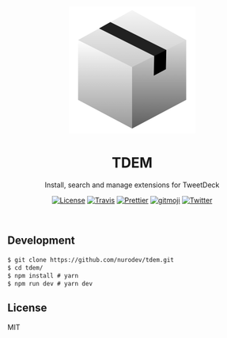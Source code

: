 <div align='center'>

  <a href='https://github.com/nurodev/tdem/releases'>
    <img alt='TweetDeck Extension Manager' width='256px' src='./assets/icon-1024.png' />
  </a>

  <h1> TDEM </h1>
  <p> Install, search and manage extensions for TweetDeck </p>

  [![License](https://img.shields.io/badge/license-mit-blue.svg?longCache=true&style=for-the-badge)](http://www.gnu.org/licenses/) [![Travis](https://img.shields.io/travis/NuroDev/TDEM/master.svg?style=for-the-badge)](https://travis-ci.org/NuroDev/TDEM) [![Prettier](https://img.shields.io/badge/code--style-%20prettier-c596c7.svg?longCache=true&style=for-the-badge)](https://prettier.io/) [![gitmoji](https://img.shields.io/badge/gitmoji-%20%F0%9F%98%9C%20%F0%9F%98%8D-FFDD67.svg?longCache=true&style=for-the-badge)](https://gitmoji.carloscuesta.me/) [![Twitter](https://img.shields.io/badge/-@nurodev-03A9F4.svg?logo=twitter&logoColor=white&longCache=true&style=for-the-badge)](https://twitter.com/nurodev) 

  <br />
</div>

## Development

```shell
$ git clone https://github.com/nurodev/tdem.git
$ cd tdem/
$ npm install # yarn
$ npm run dev # yarn dev
```

## License

MIT
